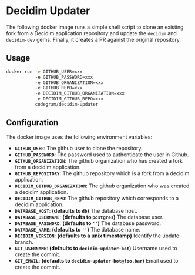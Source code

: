# Decidim Updater

The following docker image runs a simple shell script to clone an existing fork from a Decidim application repository and update the `decidim` and `decidim-dev` gems.
Finally, it creates a PR against the original repository.

## Usage

```bash
docker run -e GITHUB_USER=xxx
           -e GITHUB_PASSWORD=xxx
           -e GITHUB_ORGANIZATION=xxx
           -e GITHUB_REPO=xxx
           -e DECIDIM_GITHUB_ORGANIZATION=xxx
           -e DECIDIM_GITHUB_REPO=xxx
           codegram/decidim-updater
```

## Configuration

The docker image uses the following environment variables:

- **`GITHUB_USER`**: The github user to clone the repository.
- **`GITHUB_PASSWORD`**: The password used to authenticate the user in Github.
- **`GITHUB_ORGANIZATION`**: The github organization who has created a fork from a decidim application.
- **`GITHUB_REPOSITORY`**: The github repository which is a fork from a decidim application.
- **`DECIDIM_GITHUB_ORGANIZATION`**: The github organization who was created a decidim application.
- **`DECIDIM_GITHUB_REPO`**: The github repository which corresponds to a decidim application.
- **`DATABASE_HOST`**: __(defaults to `db`)__ The database host.
- **`DATABASE_USERNAME`**: __(defaults to `postgres`)__ The database user.
- **`DATABASE_PASSWORD`**: __(defaults to `''`)__ The database password.
- **`DATABASE_NAME`**: __(defaults to `''`)__ The database name.
- **`DECIDIM_VERSION`**: __(defaults to a unix timestamp)__ Identify the update branch.
- **`GIT_USERNAME`**: __(defaults to `decidim-updater-bot`)__ Username used to create the commit.
- **`GIT_EMAIL`**: __(defaults to `decidim-updater-bot@foo.bar`)__ Email used to create the commit.